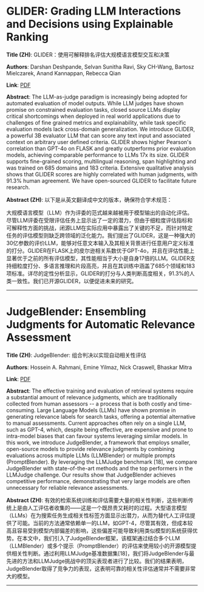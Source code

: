 # GLIDER: Grading LLM Interactions and Decisions using Explainable Ranking 

**Title (ZH)**: GLIDER：使用可解释排名评估大规模语言模型交互和决策 

**Authors**: Darshan Deshpande, Selvan Sunitha Ravi, Sky CH-Wang, Bartosz Mielczarek, Anand Kannappan, Rebecca Qian  

**Link**: [PDF](https://arxiv.org/pdf/2412.14140)  

**Abstract**: The LLM-as-judge paradigm is increasingly being adopted for automated evaluation of model outputs. While LLM judges have shown promise on constrained evaluation tasks, closed source LLMs display critical shortcomings when deployed in real world applications due to challenges of fine grained metrics and explainability, while task specific evaluation models lack cross-domain generalization. We introduce GLIDER, a powerful 3B evaluator LLM that can score any text input and associated context on arbitrary user defined criteria. GLIDER shows higher Pearson's correlation than GPT-4o on FLASK and greatly outperforms prior evaluation models, achieving comparable performance to LLMs 17x its size. GLIDER supports fine-grained scoring, multilingual reasoning, span highlighting and was trained on 685 domains and 183 criteria. Extensive qualitative analysis shows that GLIDER scores are highly correlated with human judgments, with 91.3% human agreement. We have open-sourced GLIDER to facilitate future research. 

**Abstract (ZH)**: 以下是从英文翻译成中文的版本，确保符合学术规范：

大规模语言模型（LLM）作为评委的范式越来越被用于模型输出的自动化评估。尽管LLM评委在受限评估任务上显示出了一定的潜力，但由于细粒度评估指标和可解释性方面的挑战，闭源LLM在实际应用中暴露出了关键的不足，而针对特定任务的评估模型则缺乏跨领域的泛化能力。我们提出了GLIDER，这是一种强大的30亿参数的评价LLM，能够对任意文本输入及其相关背景进行任意用户定义标准的打分。GLIDER在FLASK上的皮尔逊相关系数优于GPT-4o，并且在评估性能上显著优于之前的所有评估模型，其性能相当于大小是自身17倍的LLM。GLIDER支持细粒度打分、多语言推理和片段高亮，并且在其训练中涵盖了685个领域和183项标准。详尽的定性分析显示，GLIDER的打分与人类判断高度相关，91.3%的人类一致性。我们已开源GLIDER，以便促进未来的研究。 

---
# JudgeBlender: Ensembling Judgments for Automatic Relevance Assessment 

**Title (ZH)**: JudgeBlender: 组合判决以实现自动相关性评估 

**Authors**: Hossein A. Rahmani, Emine Yilmaz, Nick Craswell, Bhaskar Mitra  

**Link**: [PDF](https://arxiv.org/pdf/2412.13268)  

**Abstract**: The effective training and evaluation of retrieval systems require a substantial amount of relevance judgments, which are traditionally collected from human assessors -- a process that is both costly and time-consuming. Large Language Models (LLMs) have shown promise in generating relevance labels for search tasks, offering a potential alternative to manual assessments. Current approaches often rely on a single LLM, such as GPT-4, which, despite being effective, are expensive and prone to intra-model biases that can favour systems leveraging similar models. In this work, we introduce JudgeBlender, a framework that employs smaller, open-source models to provide relevance judgments by combining evaluations across multiple LLMs (LLMBlender) or multiple prompts (PromptBlender). By leveraging the LLMJudge benchmark [18], we compare JudgeBlender with state-of-the-art methods and the top performers in the LLMJudge challenge. Our results show that JudgeBlender achieves competitive performance, demonstrating that very large models are often unnecessary for reliable relevance assessments. 

**Abstract (ZH)**: 有效的检索系统训练和评估需要大量的相关性判断，这些判断传统上是由人工评估者收集的——这是一个既昂贵又耗时的过程。大型语言模型（LLMs）在为搜索任务生成相关性标签方面显示出潜力，从而为替代人工评估提供了可能。当前的方法通常依赖单一的LLM，如GPT-4，尽管其有效，但成本较高且容易受到模型内部偏差的影响，这些偏差可能导致利用类似模型的系统获得优势。在本文中，我们引入了JudgeBlender框架，该框架通过结合多个LLM（LLMBlender）或多个提示（PromptBlender）的评估来使用较小的开源模型提供相关性判断。通过利用LLMJudge基准数据集[18]，我们将JudgeBlender与最先进的方法和LLMJudge挑战中的顶尖表现者进行了比较。我们的结果表明，JudgeBlender取得了竞争力的表现，这表明可靠的相关性评估通常并不需要非常大的模型。 

---
